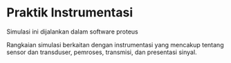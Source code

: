 # Praktik Instrumentasi
Simulasi ini dijalankan dalam software proteus

Rangkaian simulasi berkaitan dengan instrumentasi yang mencakup tentang sensor dan transduser, pemroses, 
transmisi,  dan  presentasi  sinyal.
